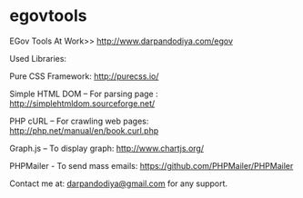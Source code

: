 # egovtools
EGov Tools At Work>> http://www.darpandodiya.com/egov 

Used Libraries: 

Pure CSS Framework: http://purecss.io/

Simple HTML DOM – For parsing page : http://simplehtmldom.sourceforge.net/

PHP cURL – For crawling web pages: http://php.net/manual/en/book.curl.php

Graph.js – To display graph: http://www.chartjs.org/

PHPMailer - To send mass emails: https://github.com/PHPMailer/PHPMailer




Contact me at: darpandodiya@gmail.com for any support. 
